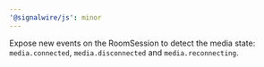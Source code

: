 ```yaml
---
'@signalwire/js': minor
---
```


Expose new events on the RoomSession to detect the media state: `media.connected`, `media.disconnected` and `media.reconnecting`.
